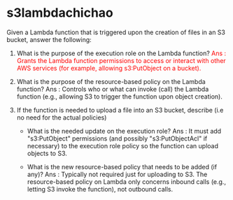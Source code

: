 # s3lambdachichao

Given a Lambda function that is triggered upon the creation of files in an S3 bucket, answer the following:
1. What is the purpose of the execution role on the Lambda function?
<span style="color: red;">Ans : Grants the Lambda function permissions to access or interact with other AWS services (for example, allowing s3:PutObject on a bucket).</span>
   
2. What is the purpose of the resource-based policy on the Lambda function?
Ans : Controls who or what can invoke (call) the Lambda function (e.g., allowing S3 to trigger the function upon object creation).
 
3. If the function is needed to upload a file into an S3 bucket, describe (i.e no need for the actual policies)
   - What is the needed update on the execution role?
   Ans : It must add "s3:PutObject" permissions (and possibly "s3:PutObjectAcl" if necessary) to the execution role policy so the function can upload objects to S3.

   - What is the new resource-based policy that needs to be added (if any)?
   Ans : Typically not required just for uploading to S3. The resource-based policy on Lambda only concerns inbound calls (e.g., letting S3 invoke the function), not outbound calls.
